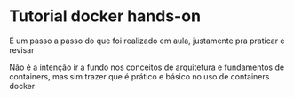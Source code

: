 # Tutorial docker hands-on

É um passo a passo do que foi realizado em aula, justamente pra praticar e revisar

Não é a intenção ir a fundo nos conceitos de arquitetura e fundamentos de containers, mas sim trazer que é prático e básico no uso de containers docker
